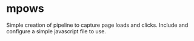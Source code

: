# mpows
Simple creation of pipeline to capture page loads and clicks. Include and configure a simple javascript file to use.
